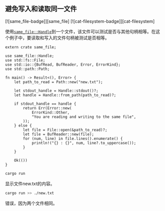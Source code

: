 ## 避免写入和读取同一文件

[![same_file-badge]][same_file] [![cat-filesystem-badge]][cat-filesystem]

使用[`same_file::Handle`]到一个文件，该文件可以测试是否与其他句柄相等。在这个例子中，要读取和写入的文件句柄被测试是否相等。

```rust,no_run
extern crate same_file;

use same_file::Handle;
use std::fs::File;
use std::io::{BufRead, BufReader, Error, ErrorKind};
use std::path::Path;

fn main() -> Result<(), Error> {
    let path_to_read = Path::new("new.txt");

    let stdout_handle = Handle::stdout()?;
    let handle = Handle::from_path(path_to_read)?;

    if stdout_handle == handle {
        return Err(Error::new(
            ErrorKind::Other,
            "You are reading and writing to the same file",
        ));
    } else {
        let file = File::open(&path_to_read)?;
        let file = BufReader::new(file);
        for (num, line) in file.lines().enumerate() {
            println!("{} : {}", num, line?.to_uppercase());
        }
    }

    Ok(())
}
```

```bash
cargo run
```

显示文件new.txt的内容。

```bash
cargo run >> ./new.txt
```

错误，因为两个文件相同。

[`same_file::handle`]: https://docs.rs/same-file/*/same_file/struct.Handle.html
